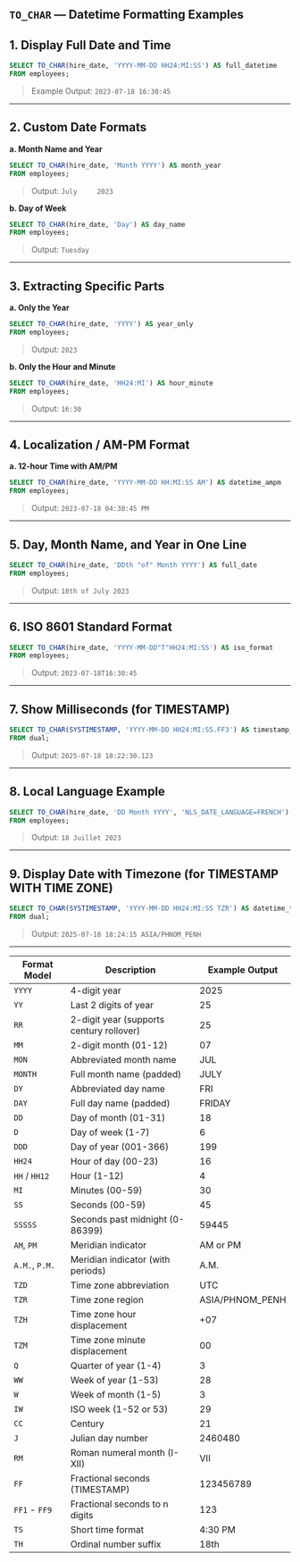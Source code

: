 ## `TO_CHAR` — Datetime Formatting Examples

## 1. Display Full Date and Time

```sql
SELECT TO_CHAR(hire_date, 'YYYY-MM-DD HH24:MI:SS') AS full_datetime
FROM employees;
```

> Example Output: `2023-07-18 16:30:45`

---

## 2. Custom Date Formats

**a. Month Name and Year**

```sql
SELECT TO_CHAR(hire_date, 'Month YYYY') AS month_year
FROM employees;
```

> Output: `July     2023`

**b. Day of Week**

```sql
SELECT TO_CHAR(hire_date, 'Day') AS day_name
FROM employees;
```

> Output: `Tuesday   `


---

## 3. Extracting Specific Parts

**a. Only the Year**

```sql
SELECT TO_CHAR(hire_date, 'YYYY') AS year_only
FROM employees;
```

> Output: `2023`

**b. Only the Hour and Minute**

```sql
SELECT TO_CHAR(hire_date, 'HH24:MI') AS hour_minute
FROM employees;
```

> Output: `16:30`

---

## 4. Localization / AM-PM Format

**a. 12-hour Time with AM/PM**

```sql
SELECT TO_CHAR(hire_date, 'YYYY-MM-DD HH:MI:SS AM') AS datetime_ampm
FROM employees;
```

> Output: `2023-07-18 04:30:45 PM`

---

## 5. Day, Month Name, and Year in One Line

```sql
SELECT TO_CHAR(hire_date, 'DDth "of" Month YYYY') AS full_date
FROM employees;
```

> Output: `18th of July 2023`

---

## 6. ISO 8601 Standard Format

```sql
SELECT TO_CHAR(hire_date, 'YYYY-MM-DD"T"HH24:MI:SS') AS iso_format
FROM employees;
```

> Output: `2023-07-18T16:30:45`

---

## 7. Show Milliseconds (for TIMESTAMP)

```sql
SELECT TO_CHAR(SYSTIMESTAMP, 'YYYY-MM-DD HH24:MI:SS.FF3') AS timestamp_with_ms
FROM dual;
```

> Output: `2025-07-18 18:22:30.123`

---

## 8. Local Language Example

```sql
SELECT TO_CHAR(hire_date, 'DD Month YYYY', 'NLS_DATE_LANGUAGE=FRENCH') AS date_in_french
FROM employees;
```

> Output: `18 Juillet 2023`

---

## 9. Display Date with Timezone (for TIMESTAMP WITH TIME ZONE)

```sql
SELECT TO_CHAR(SYSTIMESTAMP, 'YYYY-MM-DD HH24:MI:SS TZR') AS datetime_tz
FROM dual;
```

> Output: `2025-07-18 18:24:15 ASIA/PHNOM_PENH`

---

| Format Model   | Description                              | Example Output   |
| -------------- | ---------------------------------------- | ---------------- |
| `YYYY`         | 4-digit year                             | 2025             |
| `YY`           | Last 2 digits of year                    | 25               |
| `RR`           | 2-digit year (supports century rollover) | 25               |
| `MM`           | 2-digit month (01-12)                    | 07               |
| `MON`          | Abbreviated month name                   | JUL              |
| `MONTH`        | Full month name (padded)                 | JULY             |
| `DY`           | Abbreviated day name                     | FRI              |
| `DAY`          | Full day name (padded)                   | FRIDAY           |
| `DD`           | Day of month (01-31)                     | 18               |
| `D`            | Day of week (1-7)                        | 6                |
| `DDD`          | Day of year (001-366)                    | 199              |
| `HH24`         | Hour of day (00-23)                      | 16               |
| `HH` / `HH12`  | Hour (1-12)                              | 4                |
| `MI`           | Minutes (00-59)                          | 30               |
| `SS`           | Seconds (00-59)                          | 45               |
| `SSSSS`        | Seconds past midnight (0-86399)          | 59445            |
| `AM`, `PM`     | Meridian indicator                       | AM or PM         |
| `A.M.`, `P.M.` | Meridian indicator (with periods)        | A.M.             |
| `TZD`          | Time zone abbreviation                   | UTC              |
| `TZR`          | Time zone region                         | ASIA/PHNOM\_PENH |
| `TZH`          | Time zone hour displacement              | +07              |
| `TZM`          | Time zone minute displacement            | 00               |
| `Q`            | Quarter of year (1-4)                    | 3                |
| `WW`           | Week of year (1-53)                      | 28               |
| `W`            | Week of month (1-5)                      | 3                |
| `IW`           | ISO week (1-52 or 53)                    | 29               |
| `CC`           | Century                                  | 21               |
| `J`            | Julian day number                        | 2460480          |
| `RM`           | Roman numeral month (I-XII)              | VII              |
| `FF`           | Fractional seconds (TIMESTAMP)           | 123456789        |
| `FF1` - `FF9`  | Fractional seconds to n digits           | 123              |
| `TS`           | Short time format                        | 4:30 PM          |
| `TH`           | Ordinal number suffix                    | 18th             |

